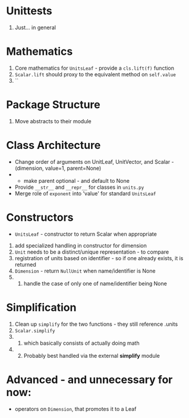 # Unittests
1. Just... in general

# Mathematics
1. Core mathematics for `UnitsLeaf` - provide a `cls.lift(f)` function
2. `Scalar.lift` should proxy to the equivalent method on `self.value`
3. ``

# Package Structure
1. Move abstracts to their module

# Class Architecture
* Change order of arguments on UnitLeaf, UnitVector, and Scalar - (dimension, value=1, parent=None)
* * make parent optional - and default to None
* Provide `__str__` and `__repr__` for classes in `units.py`
* Merge role of `exponent` into 'value' for standard `UnitsLeaf`

# Constructors
* `UnitsLeaf` - constructor to return Scalar when appropriate
1. add specialized handling in constructor for dimension
2. `Unit` needs to be a distinct/unique representation - to compare
3. registration of units based on identifier - so if one already exists, it is returned
4. `Dimension` - return `NullUnit` when name/identifier is None
4. 1. handle the case of only one of name/identifier being None

# Simplification
1. Clean up `simplify` for the two functions - they still reference .units
2. `Scalar.simplify`
3. 1. which basically consists of actually doing math
3. 2. Probably best handled via the external **simplify** module



# Advanced - and unnecessary for now:
* operators on `Dimension`, that promotes it to a Leaf
